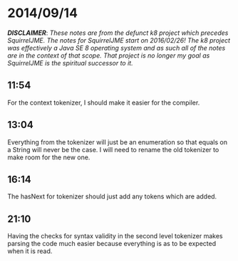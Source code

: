 # 2014/09/14

***DISCLAIMER***: _These notes are from the defunct k8 project which_
_precedes SquirrelJME. The notes for SquirrelJME start on 2016/02/26!_
_The k8 project was effectively a Java SE 8 operating system and as such_
_all of the notes are in the context of that scope. That project is no_
_longer my goal as SquirrelJME is the spiritual successor to it._

## 11:54

For the context tokenizer, I should make it easier for the compiler.

## 13:04

Everything from the tokenizer will just be an enumeration so that equals on a
String will never be the case. I will need to rename the old tokenizer to make
room for the new one.

## 16:14

The hasNext for tokenizer should just add any tokens which are added.

## 21:10

Having the checks for syntax validity in the second level tokenizer makes
parsing the code much easier because everything is as to be expected when it
is read.

